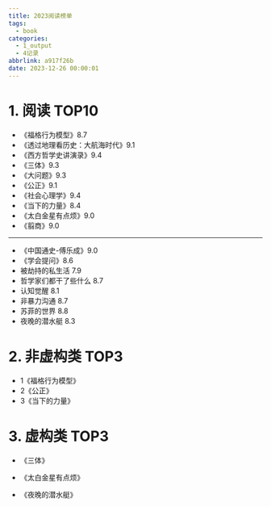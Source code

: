 ```yaml
---
title: 2023阅读榜单
tags:
  - book
categories:
  - 1_output
  - 4记录
abbrlink: a917f26b
date: 2023-12-26 00:00:01
---
```


# 1.  阅读 TOP10

+ 《福格行为模型》8.7
+ 《透过地理看历史：大航海时代》9.1
+ 《西方哲学史讲演录》9.4
+ 《三体》9.3
+ 《大问题》9.3
+ 《公正》9.1
+ 《社会心理学》9.4
+ 《当下的力量》8.4
+ 《太白金星有点烦》9.0
+ 《翦商》9.0

---

+ 《中国通史-傅乐成》9.0
+ 《学会提问》8.6
+ 被劫持的私生活 7.9
+ 哲学家们都干了些什么 8.7
+ 认知觉醒 8.1
+ 非暴力沟通 8.7
+ 苏菲的世界 8.8
+ 夜晚的潜水艇 8.3



# 2. 非虚构类 TOP3

+ 1《福格行为模型》
+ 2《公正》
+ 3《当下的力量》



# 3. 虚构类 TOP3

+ 《三体》

+ 《太白金星有点烦》

+ 《夜晚的潜水艇》

  
